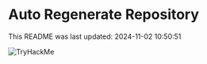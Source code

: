 # Auto Regenerate Repository

This README was last updated: 2024-11-02 10:50:51

 ![TryHackMe](https://tryhackme.com/badge/533634)